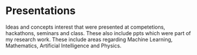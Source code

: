 # Presentations
Ideas and concepts interest that were presented at competetions, hackathons, seminars and class. These also include ppts which were part of my research work.
These include areas regarding Machine Learning, Mathematics, Artificial Intelligence and Physics.
